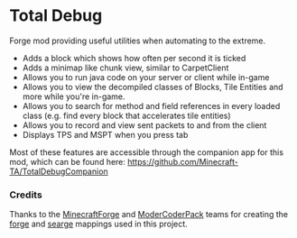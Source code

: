 # Total Debug
Forge mod providing useful utilities when automating to the extreme.

- Adds a block which shows how often per second it is ticked
- Adds a minimap like chunk view, similar to CarpetClient
- Allows you to run java code on your server or client while in-game
- Allows you to view the decompiled classes of Blocks, Tile Entities and more while you're in-game.
- Allows you to search for method and field references in every loaded class (e.g. find every block that accelerates 
  tile entities)
- Allows you to record and view sent packets to and from the client
- Displays TPS and MSPT when you press tab

Most of these features are accessible through the companion app for this mod, which can be
found here: https://github.com/Minecraft-TA/TotalDebugCompanion

### Credits

Thanks to the [MinecraftForge](https://github.com/MinecraftForge/) and [ModerCoderPack](https://github.com/ModCoderPack)
teams for creating the [forge](http://export.mcpbot.bspk.rs/stable/) and
[searge](https://github.com/MinecraftForge/MCPConfig/blob/master/versions/release/1.12.2/joined.tsrg) mappings used in 
this project.

